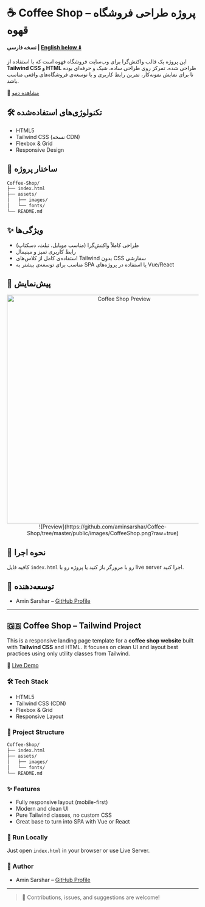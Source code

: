 # ☕ Coffee Shop – پروژه طراحی فروشگاه قهوه

**نسخه فارسی | [English below ⬇️](#coffee-shop-tailwind-project)**

این پروژه یک قالب واکنش‌گرا برای وب‌سایت فروشگاه قهوه است که با استفاده از **Tailwind CSS و HTML** طراحی شده. تمرکز روی طراحی ساده، شیک و حرفه‌ای بوده تا برای نمایش نمونه‌کار، تمرین رابط کاربری و یا توسعه‌ی فروشگاه‌های واقعی مناسب باشد.

🔗 [مشاهده دمو](https://aminsarshar.github.io/Coffee-Shop/)

## 🛠 تکنولوژی‌های استفاده‌شده

- HTML5
- Tailwind CSS (نسخه CDN)
- Flexbox & Grid
- Responsive Design

## 📁 ساختار پروژه

```bash
Coffee-Shop/
├── index.html
├── assets/
│   ├── images/
│   └── fonts/
└── README.md
```

## ✨ ویژگی‌ها

- طراحی کاملاً واکنش‌گرا (مناسب موبایل، تبلت، دسکتاپ)
- رابط کاربری تمیز و مینیمال
- استفاده‌ی کامل از کلاس‌های Tailwind بدون CSS سفارشی
- مناسب برای توسعه‌ی بیشتر به SPA یا استفاده در پروژه‌های Vue/React

## 📸 پیش‌نمایش

<div align="center">
  <img src="![Preview](https://github.com/aminsarshar/Coffee-Shop/tree/master/public/images/CoffeeShop.png?raw=true)" alt="Coffee Shop Preview" width="600"/>
![Preview](https://github.com/aminsarshar/Coffee-Shop/tree/master/public/images/CoffeeShop.png?raw=true)

</div>

## 🚀 نحوه اجرا

کافیه فایل `index.html` رو با مرورگر باز کنید یا پروژه رو با live server اجرا کنید.

## 👤 توسعه‌دهنده

- Amin Sarshar – [GitHub Profile](https://github.com/aminsarshar)

---

## 🇬🇧 Coffee Shop – Tailwind Project

This is a responsive landing page template for a **coffee shop website** built with **Tailwind CSS** and HTML. It focuses on clean UI and layout best practices using only utility classes from Tailwind.

🔗 [Live Demo](https://aminsarshar.github.io/Coffee-Shop/)

### 🛠 Tech Stack

- HTML5
- Tailwind CSS (CDN)
- Flexbox & Grid
- Responsive Layout

### 📁 Project Structure

```bash
Coffee-Shop/
├── index.html
├── assets/
│   ├── images/
│   └── fonts/
└── README.md
```

### ✨ Features

- Fully responsive layout (mobile-first)
- Modern and clean UI
- Pure Tailwind classes, no custom CSS
- Great base to turn into SPA with Vue or React

### 🚀 Run Locally

Just open `index.html` in your browser or use Live Server.

### 👤 Author

- Amin Sarshar – [GitHub Profile](https://github.com/aminsarshar)

---

> 🤝 Contributions, issues, and suggestions are welcome!
